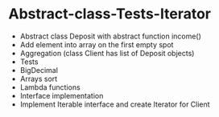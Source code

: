 # Abstract-class-Tests-Iterator
* Abstract class Deposit with abstract function income()
* Add element into array on the first empty spot
* Aggregation (class Client has list of Deposit objects)
* Tests
* BigDecimal
* Arrays sort
* Lambda functions
* Interface implementation
* Implement Iterable interface and create Iterator for Client 
